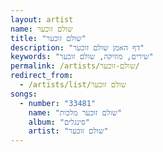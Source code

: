 ```yaml
---
layout: artist
name: שולם זוכער
title: "שולם זוכער"
description: "דף האמן שולם זוכער"
keywords: "שירים, מוזיקה, שולם זוכער"
permalink: /artists/שולם-זוכער/
redirect_from:
  - /artists/list/שולם זוכער
songs:
  - number: "33481"
    name: "שולם זוכער מלכות"
    album: "סינגלים"
    artist: "שולם זוכער"
---
```

